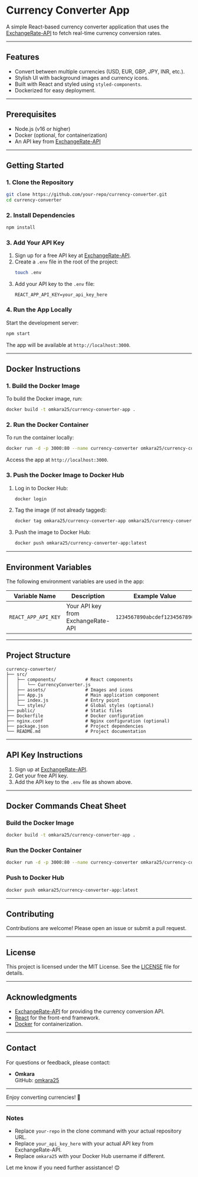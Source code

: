 

# Currency Converter App

A simple React-based currency converter application that uses the [ExchangeRate-API](https://www.exchangerate-api.com/) to fetch real-time currency conversion rates.

---

## Features
- Convert between multiple currencies (USD, EUR, GBP, JPY, INR, etc.).
- Stylish UI with background images and currency icons.
- Built with React and styled using `styled-components`.
- Dockerized for easy deployment.

---

## Prerequisites
- Node.js (v16 or higher)
- Docker (optional, for containerization)
- An API key from [ExchangeRate-API](https://www.exchangerate-api.com/)

---

## Getting Started

### 1. Clone the Repository
```bash
git clone https://github.com/your-repo/currency-converter.git
cd currency-converter
```

### 2. Install Dependencies
```bash
npm install
```

### 3. Add Your API Key
1. Sign up for a free API key at [ExchangeRate-API](https://www.exchangerate-api.com/).
2. Create a `.env` file in the root of the project:
   ```bash
   touch .env
   ```
3. Add your API key to the `.env` file:
   ```plaintext
   REACT_APP_API_KEY=your_api_key_here
   ```

### 4. Run the App Locally
Start the development server:
```bash
npm start
```
The app will be available at `http://localhost:3000`.

---

## Docker Instructions

### 1. Build the Docker Image
To build the Docker image, run:
```bash
docker build -t omkara25/currency-converter-app .
```

### 2. Run the Docker Container
To run the container locally:
```bash
docker run -d -p 3000:80 --name currency-converter omkara25/currency-converter-app
```
Access the app at `http://localhost:3000`.

### 3. Push the Docker Image to Docker Hub
1. Log in to Docker Hub:
   ```bash
   docker login
   ```
2. Tag the image (if not already tagged):
   ```bash
   docker tag omkara25/currency-converter-app omkara25/currency-converter-app:latest
   ```
3. Push the image to Docker Hub:
   ```bash
   docker push omkara25/currency-converter-app:latest
   ```

---

## Environment Variables
The following environment variables are used in the app:

| Variable Name       | Description                          | Example Value                |
|---------------------|--------------------------------------|------------------------------|
| `REACT_APP_API_KEY` | Your API key from ExchangeRate-API   | `1234567890abcdef1234567890` |

---

## Project Structure
```
currency-converter/
├── src/
│   ├── components/           # React components
│   │   └── CurrencyConverter.js
│   ├── assets/               # Images and icons
│   ├── App.js                # Main application component
│   ├── index.js              # Entry point
│   └── styles/               # Global styles (optional)
├── public/                   # Static files
├── Dockerfile                # Docker configuration
├── nginx.conf                # Nginx configuration (optional)
├── package.json              # Project dependencies
└── README.md                 # Project documentation
```

---

## API Key Instructions
1. Sign up at [ExchangeRate-API](https://www.exchangerate-api.com/).
2. Get your free API key.
3. Add the API key to the `.env` file as shown above.

---

## Docker Commands Cheat Sheet

### Build the Docker Image
```bash
docker build -t omkara25/currency-converter-app .
```

### Run the Docker Container
```bash
docker run -d -p 3000:80 --name currency-converter omkara25/currency-converter-app
```

### Push to Docker Hub
```bash
docker push omkara25/currency-converter-app:latest
```

---

## Contributing
Contributions are welcome! Please open an issue or submit a pull request.

---

## License
This project is licensed under the MIT License. See the [LICENSE](LICENSE) file for details.

---

## Acknowledgments
- [ExchangeRate-API](https://www.exchangerate-api.com/) for providing the currency conversion API.
- [React](https://reactjs.org/) for the front-end framework.
- [Docker](https://www.docker.com/) for containerization.

---

## Contact
For questions or feedback, please contact:
- **Omkara**  
  GitHub: [omkara25](https://github.com/omkara25)

---

Enjoy converting currencies! 🚀

---

### Notes
- Replace `your-repo` in the clone command with your actual repository URL.
- Replace `your_api_key_here` with your actual API key from ExchangeRate-API.
- Replace `omkara25` with your Docker Hub username if different.

Let me know if you need further assistance! 😊

